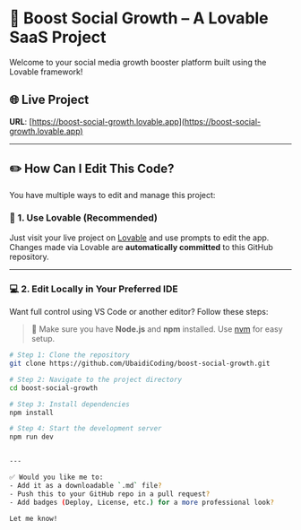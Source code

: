 # 🚀 Boost Social Growth – A Lovable SaaS Project

Welcome to your social media growth booster platform built using the Lovable framework!

## 🌐 Live Project

**URL**: [https://boost-social-growth.lovable.app](https://boost-social-growth.lovable.app)

---

## ✏️ How Can I Edit This Code?

You have multiple ways to edit and manage this project:

### 🧠 1. Use Lovable (Recommended)

Just visit your live project on [Lovable](https://boost-social-growth.lovable.app) and use prompts to edit the app.  
Changes made via Lovable are **automatically committed** to this GitHub repository.

---

### 💻 2. Edit Locally in Your Preferred IDE

Want full control using VS Code or another editor? Follow these steps:

> 📌 Make sure you have **Node.js** and **npm** installed. Use [nvm](https://github.com/nvm-sh/nvm#installing-and-updating) for easy setup.

```bash
# Step 1: Clone the repository
git clone https://github.com/UbaidiCoding/boost-social-growth.git

# Step 2: Navigate to the project directory
cd boost-social-growth

# Step 3: Install dependencies
npm install

# Step 4: Start the development server
npm run dev


---

✅ Would you like me to:
- Add it as a downloadable `.md` file?
- Push this to your GitHub repo in a pull request?
- Add badges (Deploy, License, etc.) for a more professional look?

Let me know!
